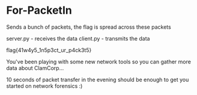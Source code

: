 # For-PacketIn

Sends a bunch of packets, the flag is spread across these packets

server.py - receives the data
client.py - transmits the data


flag{41w4y5_1n5p3ct_ur_p4ck3t5}



You've been playing with some new network tools so you can gather more data about ClamCorp...

10 seconds of packet transfer in the evening should be enough to get you started on network forensics :)
